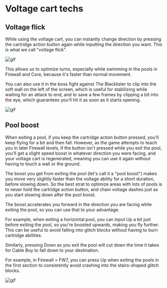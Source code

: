 # Voltage cart techs

## Voltage flick

While using the voltage cart, you can instantly change direction by pressing the cartridge action button again while inputting the direction you want. This is what we call "voltage flick".

![gif](https://github.com/Doublevil/scbspeedrun/blob/main/media/tech/Movement_VoltageFlick.webp)

This allows us to optimize turns, especially while swimming in the pools in Firewall and Core, because it's faster than normal movement.

You can also use it in the boss fight against The Blacklister to clip into the soft wall on the left of the screen, which is useful for stabilizing while waiting for an attack to end, and to save a few frames by clipping a bit into the eye, which guarantees you'll hit it as soon as it starts opening.

![gif](https://github.com/Doublevil/scbspeedrun/blob/main/media/tech/Movement_BlacklisterVoltageFlick.webp)

## Pool boost

When exiting a pool, if you keep the cartridge action button pressed, you'll keep flying for a bit and then fall. However, as the game attempts to teach you in later Firewall levels, if the button isn't pressed while you exit the pool, you'll get a slight speed boost in whatever direction you were facing, and your voltage cart is regenerated, meaning you can use it again without having to touch a wall or the ground.

The boost you get from exiting the pool (let's call it a "pool boost") makes you move very slightly faster than the voltage ability for a short duration, before slowing down. So the best strat to optimize areas with lots of pools is to never hold the cartridge action button, and chain voltage dashes just as you start slowing down after the pool boost.

The boost accelerates you forward in the direction you are facing while exiting the pool, so you can use that to your advantage.

For example, when exiting a horizontal pool, you can input Up a bit just before exiting the pool, so you're boosted upwards, making you fly further. This can be useful to avoid falling into glitch blocks without having to burn cartridge abilities.

Similarly, pressing Down as you exit the pool will cut down the time it takes for Cable Boy to fall down to your destination.

For example, in Firewall > FW7, you can press Up when exiting the pools in the first section to consistently avoid crashing into the stairs-shaped glitch blocks.

![gif](https://github.com/Doublevil/scbspeedrun/blob/main/media/tech/Movement_PoolBoost.webp)
